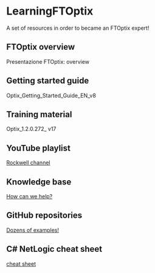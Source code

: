 # LearningFTOptix
A set of resources in order to became an FTOptix expert!

## FTOptix overview
Presentazione FTOptix: overview

## Getting started guide 
Optix_Getting_Started_Guide_EN_v8 

## Training material
Optix_1.2.0.272_ v17

## YouTube playlist
[Rockwell channel](https://www.youtube.com/playlist?list=PL3K_BigUXJ1M1-JpRiwIIhzJUbhwtK3yy)

## Knowledge base
[How can we help?](https://rockwellautomation.custhelp.com/app/home)

## GitHub repositories 
[Dozens of examples!](https://github.com/ASEM-S-R-L)

## C# NetLogic cheat sheet
[cheat sheet](https://github.com/FactoryTalk-Optix/NetLogic_CheatSheet)
